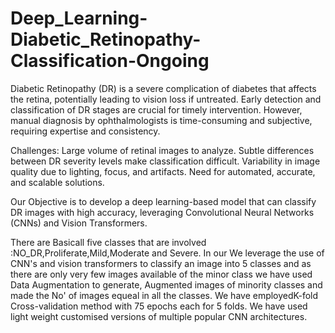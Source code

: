 # Deep_Learning-Diabetic_Retinopathy-Classification-Ongoing
Diabetic Retinopathy (DR) is a severe complication of diabetes that affects the retina, potentially leading to vision loss if untreated. Early detection and classification of DR stages are crucial for timely intervention. However, manual diagnosis by ophthalmologists is time-consuming and subjective, requiring expertise and consistency.

Challenges:
Large volume of retinal images to analyze.
Subtle differences between DR severity levels make classification difficult.
Variability in image quality due to lighting, focus, and artifacts.
Need for automated, accurate, and scalable solutions.

Our Objective is to develop a deep learning-based model that can classify DR images with high accuracy, leveraging Convolutional Neural Networks (CNNs) and Vision Transformers.

There are Basicall five classes that are involved :NO_DR,Proliferate,Mild,Moderate and Severe.
In our We leverage the use of CNN's and vision transformers to classify an image into 5 classes and as there are only very few images available of the minor class we have used Data Augmentation to generate, Augmented images of minority classes and made the No' of images equeal in all the classes.
We have employedK-fold Cross-validation method with 75 epochs each for 5 folds.
We have used light weight customised versions of multiple popular CNN architectures.
